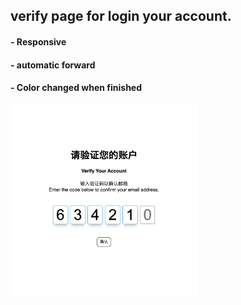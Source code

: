 ## verify page for login your account.
#### - Responsive
#### - automatic forward
#### - Color changed when finished

<img src="screen_shot.png" width="300">
